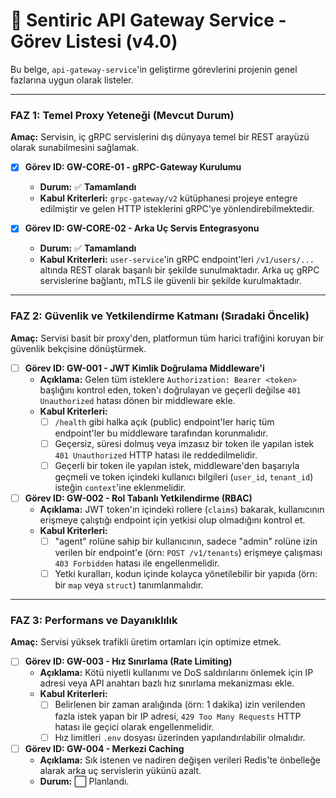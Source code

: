 # 🚪 Sentiric API Gateway Service - Görev Listesi (v4.0)

Bu belge, `api-gateway-service`'in geliştirme görevlerini projenin genel fazlarına uygun olarak listeler.

---

### **FAZ 1: Temel Proxy Yeteneği (Mevcut Durum)**

**Amaç:** Servisin, iç gRPC servislerini dış dünyaya temel bir REST arayüzü olarak sunabilmesini sağlamak.

-   [x] **Görev ID: GW-CORE-01 - gRPC-Gateway Kurulumu**
    -   **Durum:** ✅ **Tamamlandı**
    -   **Kabul Kriterleri:** `grpc-gateway/v2` kütüphanesi projeye entegre edilmiştir ve gelen HTTP isteklerini gRPC'ye yönlendirebilmektedir.

-   [x] **Görev ID: GW-CORE-02 - Arka Uç Servis Entegrasyonu**
    -   **Durum:** ✅ **Tamamlandı**
    -   **Kabul Kriterleri:** `user-service`'in gRPC endpoint'leri `/v1/users/...` altında REST olarak başarılı bir şekilde sunulmaktadır. Arka uç gRPC servislerine bağlantı, mTLS ile güvenli bir şekilde kurulmaktadır.

---

### **FAZ 2: Güvenlik ve Yetkilendirme Katmanı (Sıradaki Öncelik)**

**Amaç:** Servisi basit bir proxy'den, platformun tüm harici trafiğini koruyan bir güvenlik bekçisine dönüştürmek.

-   [ ] **Görev ID: GW-001 - JWT Kimlik Doğrulama Middleware'i**
    -   **Açıklama:** Gelen tüm isteklere `Authorization: Bearer <token>` başlığını kontrol eden, token'ı doğrulayan ve geçerli değilse `401 Unauthorized` hatası dönen bir middleware ekle.
    -   **Kabul Kriterleri:**
        -   [ ] `/health` gibi halka açık (public) endpoint'ler hariç tüm endpoint'ler bu middleware tarafından korunmalıdır.
        -   [ ] Geçersiz, süresi dolmuş veya imzasız bir token ile yapılan istek `401 Unauthorized` HTTP hatası ile reddedilmelidir.
        -   [ ] Geçerli bir token ile yapılan istek, middleware'den başarıyla geçmeli ve token içindeki kullanıcı bilgileri (`user_id`, `tenant_id`) isteğin `context`'ine eklenmelidir.

-   [ ] **Görev ID: GW-002 - Rol Tabanlı Yetkilendirme (RBAC)**
    -   **Açıklama:** JWT token'ın içindeki rollere (`claims`) bakarak, kullanıcının erişmeye çalıştığı endpoint için yetkisi olup olmadığını kontrol et.
    -   **Kabul Kriterleri:**
        -   [ ] "agent" rolüne sahip bir kullanıcının, sadece "admin" rolüne izin verilen bir endpoint'e (örn: `POST /v1/tenants`) erişmeye çalışması `403 Forbidden` hatası ile engellenmelidir.
        -   [ ] Yetki kuralları, kodun içinde kolayca yönetilebilir bir yapıda (örn: bir `map` veya `struct`) tanımlanmalıdır.

---

### **FAZ 3: Performans ve Dayanıklılık**

**Amaç:** Servisi yüksek trafikli üretim ortamları için optimize etmek.

-   [ ] **Görev ID: GW-003 - Hız Sınırlama (Rate Limiting)**
    -   **Açıklama:** Kötü niyetli kullanımı ve DoS saldırılarını önlemek için IP adresi veya API anahtarı bazlı hız sınırlama mekanizması ekle.
    -   **Kabul Kriterleri:**
        -   [ ] Belirlenen bir zaman aralığında (örn: 1 dakika) izin verilenden fazla istek yapan bir IP adresi, `429 Too Many Requests` HTTP hatası ile geçici olarak engellenmelidir.
        -   [ ] Hız limitleri `.env` dosyası üzerinden yapılandırılabilir olmalıdır.

-   [ ] **Görev ID: GW-004 - Merkezi Caching**
    -   **Açıklama:** Sık istenen ve nadiren değişen verileri Redis'te önbelleğe alarak arka uç servislerin yükünü azalt.
    -   **Durum:** ⬜ Planlandı.